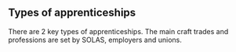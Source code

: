 ##  Types of apprenticeships

There are 2 key types of apprenticeships. The main craft trades and
professions are set by SOLAS, employers and unions.
